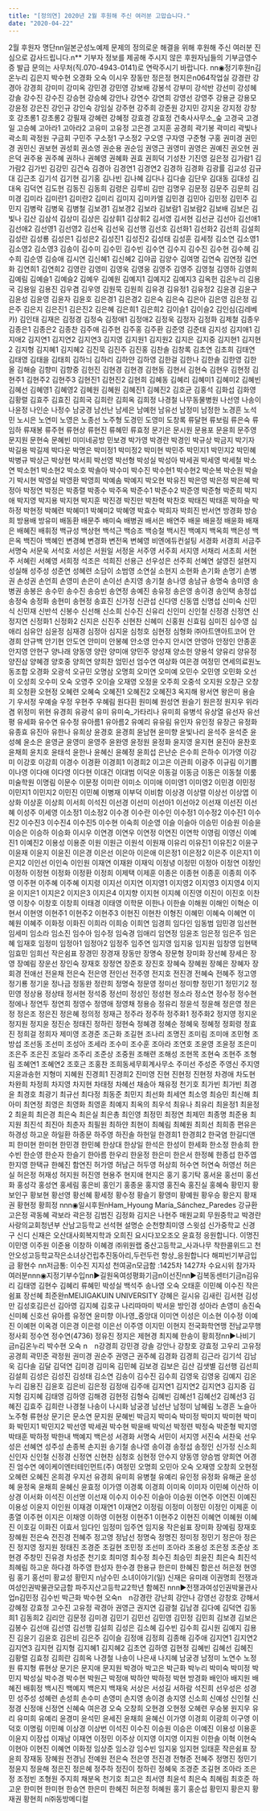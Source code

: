 ```yaml
---
title: "[정의연] 2020년 2월 후원해 주신 여러분 고맙습니다."
date: "2020-04-22"
---
```


2월 후원자 명단nn일본군성노예제 문제의 정의로운 해결을 위해 후원해 주신 여러분 진심으로 감사드립니다.n\*\* 기부자 정보를 제공해 주시지 않은 후원자님들의 기부금영수증 발급 문의는 사무처(직.070-4943-0141)로 연락주시기 바랍니다. nn◉정기후원n김온누리 김은지 박수현 오경화 오숙 이시우 장동만 정은정 현지은n064작업실 강경란 강경아 강경희 강미미 강미옥 강민경 강민영 강보배 강봉석 강부미 강석반 강선미 강성혜 강솔 강수진 강수진 강승현 강승혜 강안나 강연수 강연희 강영선 강영주 강용균 강용모 강윤정 강은진 강인규 강인숙 강임실 강주현 강주희 강준원 강지민 강지윤 강지정 강창호 강초롱1 강초롱2 강필재 강혜련 강혜정 강효경 강효정 건축사사무소\_숲 고경국 고경일 고승혜 고아라1 고아라2 고유미 고유정 고은경 고지훈 공경희 곽기봉 곽미리 곽빛나 곽소희 곽정원 구금회 구민주 구소정1 구소정2 구오영 구자영 구준형 구홍 권미경 권민경 권민신 권보현 권성회 권소영 권순용 권순임 권영근 권영미 권영은 권예진 권오현 권은덕 권주용 권주혜 권하나 권혜영 권혜화 권효 권희덕 기성찬 기진영 길은정 김가람1 김가람2 김가빈 김강민 김건숙 김경아 김경연1 김경연2 김경하 김경화 김광률 김교성 김규대 김근초 김기석 김기현 김기홍 김나빈 김나혜 김다나 김다솔 김단우 김대동 김대성 김대옥 김덕연 김도현 김동진 김동희 김령은 김루비 김만 김명우 김문정 김문주 김문희 김미경 김미라 김미란1 김미란2 김미리 김미지 김미카엘 김민경 김민아 김민정 김민주 김민지 김병락 김병욱 김병철 김보경1 김보경2 김보라 김보람1 김보람2 김보배 김보은 김빛나 김산 김삼석 김상미 김상은 김상휘1 김상휘2 김서영 김서현 김선균 김선아 김선애1 김선애2 김선영1 김선영2 김선옥 김선욱 김선행 김선호 김선화1 김선화2 김선희 김설희 김성란 김성룡 김성은1 김성은2 김성진1 김성진2 김성태 김성훈 김세정 김소연 김소영1 김소영2 김소영3 김송이 김수미 김수민 김수빈 김수연 김수지 김수진 김수현 김수혜 김수희 김순영 김승애 김시연 김신혜1 김신혜2 김야곱 김양수 김여명 김연숙 김연정 김연화 김연희1 김연희2 김영란 김영미 김영욱 김영웅 김영주 김영주 김영철 김영하 김영희 김예림 김예슬1 김예슬2 김예우 김예원 김예지1 김예지2 김예지3 김옥헌 김온누리 김용국 김용일 김용진 김우겸 김우영 김원묵 김원희 김유경 김유정1 김유정2 김윤경 김윤구 김윤성 김윤영 김윤자 김윤호 김은경1 김은경2 김은숙 김은숙 김은아 김은영 김은정 김은주 김은지 김은진1 김은진2 김은혜 김은희1 김은희2 김이슬1 김이슬2 김인심(김레베카) 김인태 김재은 김정경 김정숙 김정애1 김정애2 김정욱 김정자 김정화 김제철 김종우 김종은1 김종은2 김종찬 김주애 김주현 김주홍 김주환 김준영 김준태 김지성 김지애1 김지애2 김지연1 김지연2 김지연3 김지영 김지원1 김지원2 김지은 김지중 김지현1 김지현2 김지형 김지혜1 김지혜2 김진묵 김진주 김진홍 김찬솔 김창록 김초연 김초희 김태연 김태영 김태을 김태희 김하늬 김하리 김하얀 김하영 김한걸 김한나 김한솔 김한영 김한올 김해슬 김향미 김향중 김헌진 김현경 김현경 김현동 김현서 김현숙 김현우 김현정 김현주1 김현주2 김현주3 김현진1 김현진2 김현희 김혜동 김혜리 김혜미1 김혜미2 김혜빈 김혜선 김혜영1 김혜영2 김혜원 김혜원 김혜진1 김혜진2 김호균 김홍석 김화섭 김화영 김황렬 김효주 김효진 김희국 김희란 김희옥 김희정 나경철 나무동물병원 나선영 나송이 나윤정 나인순 나정수 남궁경 남선난 남세은 남예헌 남유선 남정미 남정한 노경흔 노석민 노시은 노연미 노영은 노종선 노주형 도경민 도영미 도창록 류달현 류보림 류은숙 류임하 류재봉 류주현 류현상 류현진 류혜민 류효정 문기은 문시원 문용포 문윤희 문주영 문지원 문현숙 문혜빈 미미네공방 민보경 박가영 박경란 박경인 박규상 박금지 박기자 박길용 박길제 박다운 박명은 박미정1 박미정2 박미현 박민주 박민지1 박민지2 박민혜 박병규 박상근 박상현 박서희 박선영 박선형 박성실 박성아 박세권 박세영 박세철 박소연 박소현1 박소현2 박소호 박솔아 박수미 박수진 박수현1 박수현2 박순복 박순원 박슬기 박시현 박영실 박영환 박영희 박예솜 박예지 박오현 박유진 박은영 박은정 박은혜 박정아 박정연 박정은 박종렬 박종수 박주옥 박준수1 박준수2 박준영 박준형 박준희 박지애 박지영 박지용 박지현 박지훈 박진경 박진만 박찬혁 박찬호 박태진 박태훈 박하슬 박하정 박현정 박혜련 박혜미1 박혜미2 박혜영 박효수 박희자 박희진 반서연 방경화 방승희 방용배 방유미 배동환 배문주 배미숙 배병권 배서은 배연주 배윤 배윤정 배윤화 배재은 배혜진 배휘정 백규성 백상현 백석근 백승조 백승철 백시진 백예지 백옥희 백은성 백은옥 백진아 백혜인 변경혜 변경화 변전옥 변혜영 비엔에듀컨설팅 서경화 서경희 서금주 서명숙 서문욱 서석호 서성은 서원일 서정윤 서주영 서주희 서지영 서채리 서초희 서현주 서혜린 서혜영 서희정 석조은 석희진 선용근 선우성은 선주희 선혜연 설영진 설현지 성실해 성주성 성준연 성혜련 소담이 소범영 소연실 소현지 소현화 손기화 손명기 손병권 손성권 손언희 손영미 손은이 손이선 손지영 송기철 송나영 송남규 송명숙 송미영 송병권 송봉은 송수민 송수진 송승빈 송연정 송예진 송유정 송은영 송이경 송인택 송정섭 송정숙 송정화 송현미 송현정 송효진 신가정 신관섭 신다영 신동엽 신명섭 신미숙 신민식 신민재 신반석 신봉수 신선해 신소희 신수진 신유리 신인미 신인철 신정경 신정연 신정지연 신정화1 신정화2 신지은 신진주 신현찬 신혜미 신홍원 신효림 심미진 심수영 심애리 심유안 심윤정 심재경 심정아 심지윤 심청호 심현정 심형화 ㈜아트앤아트코어 안경희 안규백 안기현 안도연 안미미 안봉혜 안소영 안수지 안시연 안영아 안정인 안종훈 안지영 안현구 양나래 양동영 양란 양미애 양민주 양성재 양소헌 양용석 양유리 양유정 양진삼 양혜경 양호중 양희연 양희찬 엄민선 엄수연 여상화 여은경 여정민 연세의료원노동조합 오경화 오광석 오규민 오명삼 오명희 오미연 오미예 오민수 오민영 오민화 오선이 오성희 오수미 오숙 오영주 오이슬 오재영 오정윤 오주희 오중석 오지원 오창근 오창희 오청환 오현정 오혜련 오혜숙 오혜진1 오혜진2 오혜진3 옥지해 왕서연 왕은미 용슬기 우서정 우예슬 우정 우현주 우혜림 원다흰 원미혜 원성연 원슬기 원은정 원지우 위라겸 위정미 위현 유경희 유광석 유미 유미숙\_가타리나 유미희 유병석 유상열 유선자 유선평 유세화 유수연 유수정 유아름1 유아름2 유예리 유유림 유인자 유인정 유장근 유정화 유종효 유진아 유한나 유희상 윤경호 윤경희 윤남현 윤미향 윤빛나리 윤석주 윤석준 윤성혜 윤소은 윤영균 윤영미 윤영주 윤완영 윤정원 윤정화 윤지영 윤지현 윤진아 윤찬호 윤채희 윤치호 윤태석 윤한나 윤혜신 윤혜정 윤희섭 은난순 은수희 은하수 이가영 이강미 이강호 이강희 이경수 이경환 이경희1 이경희2 이고은 이관희 이광주 이규림 이기쁨 이나영 이다애 이다영 이다현 이대건 이대범 이덕운 이동걸 이동금 이동은 이동철 이룸미술학원 이명림 이문수 이문정 이미란 이미소 이미애 이미영1 이미영2 이민경 이민정 이민지1 이민지2 이민진 이민혜 이병재 이부덕 이비함 이상경 이상렬 이상선 이상엽 이상화 이상훈 이상희 이서희 이석진 이선경 이선미 이선아1 이선아2 이선재 이선진 이선혜 이성주 이세영 이소정1 이소정2 이수경 이수란 이수인 이수정1 이수정2 이수진1 이수진2 이수진3 이수진4 이수진5 이수현 이숙희 이순영 이슬 이슬아 이승민 이승원 이승윤 이승은 이승하 이승화 이시우 이연경 이연우 이연정 이연진 이연학 이영림 이영신 이예진1 이예진2 이용성 이용준 이원 이원근 이원석 이원재 이유리 이유진1 이유진2 이윤구 이윤재 이윤지 이윤진 이은경 이은선 이은아 이은애 이은정1 이은정2 이은주 이은지1 이은지2 이인선 이인숙 이인원 이재연 이재완 이재익 이정녕 이정민 이정아 이정연 이정인 이정하 이정현 이정화 이정환 이정희 이제택 이제훈 이종은 이종현 이종훈 이종희 이주영 이주현 이주혜 이주혜 이지령 이지선 이지연 이지영1 이지영2 이지영3 이지영4 이지윤 이지은1 이지은2 이지은3 이지은4 이지향 이지현 이지혜 이진영 이진이 이진호 이찬영 이창수 이창호 이창희 이태경 이태영 이학문 이한나 이한솔 이해원 이해인 이혁순 이현서 이현영 이현주1 이현주2 이현주3 이현진 이현찬 이형진 이혜민 이혜숙 이혜연 이혜원 이혜주 이화정 이화진 이희라 이희승 이희연 임경희 임다인 임동범 임민경 임선현 임세미 임소라 임소진 임수아 임수정 임숙경 임애리 임연정 임윤조 임은정 임은주 임은혜 임재호 임정미 임정아1 임정아2 임정주 임주연 임지영 임지웅 임지원 임창영 임현택 임효민 임희선 작은쉼표 장경민 장경재 장동만 장명숙 장문형 장미화 장선혜 장세은 장영 장예림 장운선 장인숙 장재호 장정연 장준호 장진호 장혜숙 장혜원 장혜은 장혜자 장회경 전애선 전윤채 전은숙 전은영 전인선 전주영 전지호 전진경 전혜숙 전혜주 정고영 정기룡 정기윤 정나금 정동완 정란희 정명숙 정문영 정미선 정미향 정민기1 정민기2 정민영 정상용 정상태 정서현 정석중 정선미 정성인 정성현 정소라 정소연 정수정 정수현 정에나 정연두 정연희 정영수 정영애 정영채 정용승 정유리 정윤석 정윤해 정은영 정은정 정은조 정은진 정은혜 정의정 정재근 정주라 정주하 정주화1 정주화2 정지영 정지운 정지원 정지윤 정진순 정태진 정하린 정현숙 정혜경 정혜순 정혜욱 정혜정 정회령 정효진 정희걸 정희자 제미영 조경준 조근화 조길현 조나리 조명진 조미림 조미애 조민형 조방섭 조선동 조선미 조성아 조세라 조수미 조수훈 조아라 조연호 조윤영 조윤정 조은미 조은주 조은진 조일라 조주리 조준상 조중원 조해련 조해성 조현목 조현숙 조현주 조형림 조혜연1 조혜연2 조호근 조홍찬 조희동세무회계사무소 주미선 주성준 주영신 주지영 지윤과송헌 지형미 지혜원 진경희1 진경희2 진미영 진현 진현정 진현정 차경애 차도현 차완희 차정희 차지영 차지현 차태정 차혜선 채송아 채유정 천기호 최가빈 최가빈 최경윤 최경호 최광기 최규선 최다정 최동준 최민지 최선화 최세연 최소영 최승민 최신해 최아미 최연정 최영은 최영화 최영훈 최예지 최옥의 최우석 최유나 최유리 최윤정1 최윤정2 최윤희 최은경 최은숙 최은실 최은총 최인영 최정민 최정연 최제민 최종명 최준용 최지원 최진석 최진아 최춘자 최필원 최하얀 최현이 최혜림 최혜원 최희선 최희종 편유은 하경성 하고운 하일환 하종문 하주영 하진솔 하헌일 한경희1 한경희2 한국염 한길디앤피 한미현 한미현 한민경 한민혜 한상대 한상일 한석은 한성이 한세화 한소정 한송희 한수빈 한순영 한순자 한슬기 한아름 한우리 한윤정 한은미 한은서 한정혜 한종섭 한주엽 한지영 한택규 한혜진 함연진 허가영 허남근 허두영 허상희 허수연 허연숙 허영선 허은실 허은정 허재성 허지원 허진영 현용주 현지애 현지은 홍기 홍기탁 홍서윤 홍선미 홍선화 홍성각 홍성연 홍세림 홍은비 홍인기 홍종윤 홍지영 홍진숙 홍진실 홍혜숙 황민지 황보인구 황보현 황선영 황선혜 황세정 황수정 황슬기 황영미 황예원 황우승 황은지 황재권 황현정 황희정 nnn◉일시후원nHam\_Hyoung María\_Sánchez\_Paredes 강규환 고은정 곽동혜 곽보라 곽은정 김범진 김정화 김지은 나현주 매원교회 무원중학교 박경란 사랑의교회청년부 산남고등학교 선석현 설명순 순천향최미영 스윗섬 신가중학교 신경구 신디 신재은 오산대사회복지학과 오희진 요시다꼬오조오 윤효정 응원합니다. 이명진 이민영 이주원 이준용 이창하 이혜경 ㈜위원랩 중산고등학교\_사과나무 착한콜위드고 천안오성고등학교작은소녀상건립추진동아리,두런두런 항상\_응원합니다 해피빈기부금입금 황현수 nn저금통: 이수진 지지성 천여공n모금함 :1425차 1427차 수요시위 참가자 여러분nnn◉지정기부수입nn▶길원옥여성평화기금n이선진nn▶김복동센터기금n김유리 김태영 김현수 김혜리 류혜민 박성실 백석주 송나영 오숙 오태훈 이민혜 이수진 작은쉼표 장선혜 최준완nMEIJIGAKUIN UNIVERSITY 강혜은 길시유 김새린 김서현 김성만 김성호김은선 김아영 김지혜 김호규 나리따마미 박서윤 방인경 성아라 손영미 송진숙 신미혜 신호선 유아름 유정연 윤미향 이나영\_중앙대 이미연 이성은 이소현 이수정 이예진 이예현 이옥경 이은경 이은령 이은선 이주영 이지민 이현지 전국화학연맹 전남교무행정사회 정수연 정수연(4736) 정유진 정지은 제현경 최지혜 한송이 황희정nn▶나비기금n김온누리 박수현 오숙 n　n강경희 강민경 강솔 강안나 강창호 강효정 고우리 고유정 공경희 곽민준 곽정원 권미경 권순주 권영근 권주혜 김경화 김경희 김근라 김기석 김남욱 김다솔 김달 김덕연 김미경 김미옥 김민혜 김보경 김보은 김산 김샛별 김선행 김선희 김설희 김성은 김성진 김성태 김소연 김송이 김수진 김수희 김영욱 김영웅 김예지 김온누리 김용진 김윤호 김은비 김은정 김정애 김주애 김지연1 김지연2 김지연3 김지중 김지형 김지혜 김태영 김하영 김해경 김현정 김형숙 김혜빈 김혜선1 김혜선2 김혜선3 김혜진 김효주 김희란 나경철 나송이 나시화 남궁경 남선난 남정미 남혜림 노경흔 노슬아 노주형 류현상 문기은 문소연 문지원 문혜빈 박금지 박미숙 박미정 박미지 박미현 박미화 박민지1 박민지2 박선영 박세권 박수현 박윤배 박익선 박정련 박정숙 박준형 박지영 박태훈 박하정 박한내 백예지 백은성 서경화 서명숙 서민이 서지영 서진숙 서찬욱 선우성은 선혜연 성주성 손종복 손지원 송기철 송나영 송이경 송정섭 송정인 신가정 신소희 신인자 신인철 신정경 신정연 신현찬 심청호 심현정 안수지 양동영 양승범 양희연 어경진 엄수연 에이케이엔터테인먼트(주) 여정민 오명희 오민아 오숙 오재영 오창희 오현정 오혜련 오혜진 온희경 우지선 유경희 유미희 유병철 유예리 유인정 유정화 유해균 윤성혜 윤정옥 윤채희 윤혜신 윤효정 이가영 이경록 이경희 이미옥 이미자 이민혜 이산하 이상경 이서화 이석진 이선명 이선재 이수지 이수진 이슬아 이승원 이연주 이연진 이예진 이용성 이윤지 이인원 이재경 이재연1 이재연2 이정림 이정미 이정민 이정인 이제훈 이종열 이주현 이지은 이채영 이하영 이현정 이현주1 이현주2 이현진 이혜연 이혜원 이혜진 이호길 이화진 이효서 임다인 임정미 임주연 임지웅 작은쉼표 장미화 장예림 장재호 장혜원 전은숙 전진경 전혜주 정고영 정남선 정명숙 정명진 정미정 정민기 정은아 정은진 정지영 정지원 정태진 조경준 조길현 조민정 조선미 조아라 조용성 조은정 조준상 조현경 주창민 진유경 차성준 천기호 최미영 최수정 최수진 최승민 최윤진 최은숙 최진석 최혜림 하고운 하다경 하주영 한성자 한수경 한용규 한은미 한혜진 함은선 허은정 현영림 홍기 홍선미 황교성 황민지 n남수민 소녀이야기(일) 신재은 유미래 이권명희 전쟁과여성인권박물관모금함 파주지산고등학교2학년 함혜진 nnn▶전쟁과여성인권박물관사업n김민정 김수빈 박근화 박수현 오숙n　n강경란 강난희 강안나 강영선 강창호 강해서 강혜정 강효정 고수진 고유정 곽경아 권영근 권지연 김광철 김남경 김다예 김덕연 김동희1 김동희2 김리안 김문정 김미경 김민기 김민선 김민영 김민정 김민희 김보경 김보은 김봉수 김선애 김선영 김선행 김설희 김성은 김소혜 김수빈 김수희 김시원 김예지 김용진 김윤기 김윤호 김은비 김은주 김이슬 김정애 김정희 김종해 김주애 김지연1 김지연2 김지연3 김지현 김지형 김지혜1 김지혜2 김초연 김하영 김현정 김혜빈 김혜선 김혜진 김황렬 김효정 김희란 김희옥 나경철 나송이 나은새 나지혜 남궁경 남정미 노연수 노정원 류지형 류현상 문기은 문지애 문지원 박경아 박고은 박근화 박누리 박미숙 박미정 박민지 박성실 박수경 박수현 박원근 박정애 박하얀 박하정 박현 방경화 배인아 배지원 배혜진 배휘정 백시진 백예지 백은지 백재욱 서상은 서성길 서하람 석진희 선우성은 성경민 성주성 성혜련 손성희 손수미 손영미 손지영 송이경 송지영 신소희 신예성 신인철 신정경 신정애 신정연 신혜숙 여은경 오숙 오창희 오현경 오현정 오혜련 우승봉 원지우 유리 유미희 유예리 윤경미 윤석민 윤세진 윤채희 윤혜신 이가영 이경희 이광희 이구영 이덕호 이명림 이민혜 이상경 이상번 이석진 이수진 이승원 이승은 이예진 이용성 이용훈 이윤지 이장섭 이재남 이재연 이정민 이주상 이지영 이지영 이지원 이한솔 이혁 이현숙 이현아 이현진 이혜연 이화정 임상준 임소강 임수빈 임지웅 임지현 임태훈 작은쉼표 장윤희 장재동 장혜원 전경님 전예원 전은숙 전은영 전진경 전형준 전혜주 정명진 정민기 정윤지 정윤해 정은진 정은혜 정주하 정진이 정하린 정혜욱 조경준 조길현 조아라 조은정 조정빈 조형원 주지희 채분옥 천기호 최고은 최서영 최윤석 최은숙 최혜림 최호준 하고운 한미현 한미현 한승연 한은미 한혜진 허은정 허혜원 홍기 홍순섭 황민지 황은지 황재권 황현희 n㈜동방메디컬
